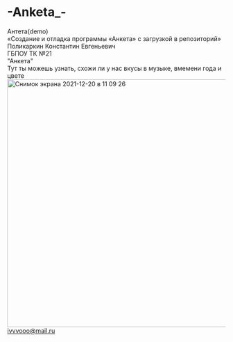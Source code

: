 # -Anketa_- <br>
Антета(demo) <br>
«Создание и отладка программы «Анкета» с загрузкой в репозиторий» <br>
Поликаркин Константин Евгеньевич <br>
ГБПОУ ТК №21 <br>
"Анкета" <br>
Тут ты можешь узнать, схожи ли у нас вкусы в музыке, вмемени года и цвете
<img width="570" alt="Снимок экрана 2021-12-20 в 11 09 26" src="https://user-images.githubusercontent.com/92920290/146733802-1df16c84-9aef-4b15-a1d2-d3e414b6becc.png"> <br>
ivvvooo@mail.ru <br>
